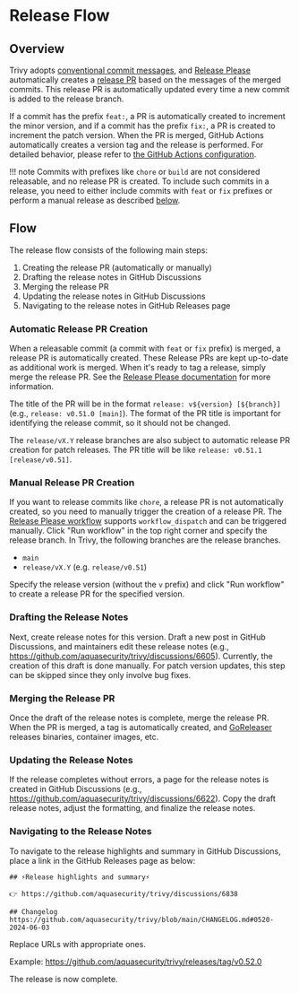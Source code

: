 # Release Flow

## Overview
Trivy adopts [conventional commit messages][conventional-commits], and [Release Please][release-please] automatically creates a [release PR](https://github.com/googleapis/release-please?tab=readme-ov-file#whats-a-release-pr) based on the messages of the merged commits.
This release PR is automatically updated every time a new commit is added to the release branch.

If a commit has the prefix `feat:`, a PR is automatically created to increment the minor version, and if a commit has the prefix `fix:`, a PR is created to increment the patch version.
When the PR is merged, GitHub Actions automatically creates a version tag and the release is performed.
For detailed behavior, please refer to [the GitHub Actions configuration][workflows].

!!! note
    Commits with prefixes like `chore` or `build` are not considered releasable, and no release PR is created.
    To include such commits in a release, you need to either include commits with `feat` or `fix` prefixes or perform a manual release as described [below](#manual-release).

## Flow
The release flow consists of the following main steps:

1. Creating the release PR (automatically or manually)
1. Drafting the release notes in GitHub Discussions
1. Merging the release PR
1. Updating the release notes in GitHub Discussions
1. Navigating to the release notes in GitHub Releases page

### Automatic Release PR Creation
When a releasable commit (a commit with `feat` or `fix` prefix) is merged, a release PR is automatically created.
These Release PRs are kept up-to-date as additional work is merged.
When it's ready to tag a release, simply merge the release PR.
See the [Release Please documentation][release-please] for more information.

The title of the PR will be in the format `release: v${version} [${branch}]` (e.g., `release: v0.51.0 [main]`).
The format of the PR title is important for identifying the release commit, so it should not be changed.

The `release/vX.Y` release branches are also subject to automatic release PR creation for patch releases.
The PR title will be like `release: v0.51.1 [release/v0.51]`.

### Manual Release PR Creation
If you want to release commits like `chore`, a release PR is not automatically created, so you need to manually trigger the creation of a release PR.
The [Release Please workflow](https://github.com/aquasecurity/trivy/actions/workflows/release-please.yaml) supports `workflow_dispatch` and can be triggered manually.
Click "Run workflow" in the top right corner and specify the release branch.
In Trivy, the following branches are the release branches.

- `main`
- `release/vX.Y` (e.g. `release/v0.51`)

Specify the release version (without the `v` prefix) and click "Run workflow" to create a release PR for the specified version.

### Drafting the Release Notes
Next, create release notes for this version.
Draft a new post in GitHub Discussions, and maintainers edit these release notes (e.g., https://github.com/aquasecurity/trivy/discussions/6605).
Currently, the creation of this draft is done manually.
For patch version updates, this step can be skipped since they only involve bug fixes.

### Merging the Release PR
Once the draft of the release notes is complete, merge the release PR.
When the PR is merged, a tag is automatically created, and [GoReleaser][goreleaser] releases binaries, container images, etc.

### Updating the Release Notes
If the release completes without errors, a page for the release notes is created in GitHub Discussions (e.g., https://github.com/aquasecurity/trivy/discussions/6622).
Copy the draft release notes, adjust the formatting, and finalize the release notes.

### Navigating to the Release Notes
To navigate to the release highlights and summary in GitHub Discussions, place a link in the GitHub Releases page as below:

```
## ⚡Release highlights and summary⚡

👉 https://github.com/aquasecurity/trivy/discussions/6838

## Changelog
https://github.com/aquasecurity/trivy/blob/main/CHANGELOG.md#0520-2024-06-03
```

Replace URLs with appropriate ones.

Example: https://github.com/aquasecurity/trivy/releases/tag/v0.52.0


The release is now complete.

[conventional-commits]: https://www.conventionalcommits.org/en/v1.0.0/
[release-please]: https://github.com/googleapis/release-please 
[goreleaser]: https://goreleaser.com/
[workflows]: https://github.com/aquasecurity/trivy/tree/main/.github/workflows